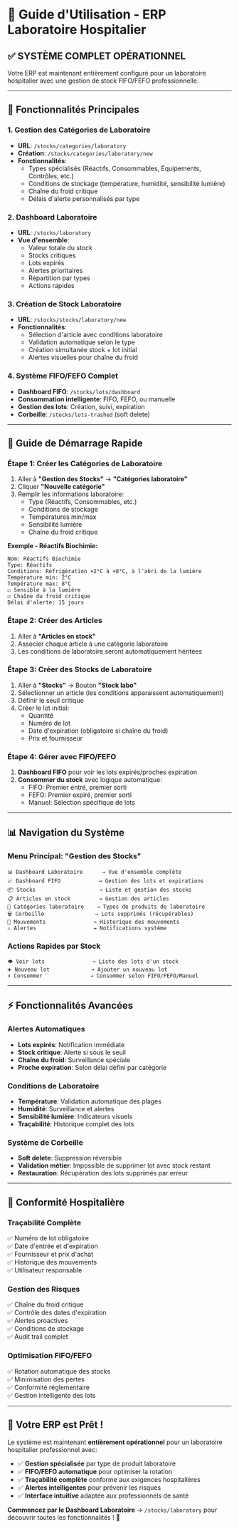 # 🏥 Guide d'Utilisation - ERP Laboratoire Hospitalier

## ✅ **SYSTÈME COMPLET OPÉRATIONNEL**

Votre ERP est maintenant entièrement configuré pour un laboratoire hospitalier avec une gestion de stock FIFO/FEFO professionnelle.

---

## 🎯 **Fonctionnalités Principales**

### **1. Gestion des Catégories de Laboratoire**
- **URL**: `/stocks/categories/laboratory`
- **Création**: `/stocks/categories/laboratory/new`
- **Fonctionnalités**:
  - Types spécialisés (Réactifs, Consommables, Équipements, Contrôles, etc.)
  - Conditions de stockage (température, humidité, sensibilité lumière)
  - Chaîne du froid critique
  - Délais d'alerte personnalisés par type

### **2. Dashboard Laboratoire**
- **URL**: `/stocks/laboratory`
- **Vue d'ensemble**:
  - Valeur totale du stock
  - Stocks critiques
  - Lots expirés
  - Alertes prioritaires
  - Répartition par types
  - Actions rapides

### **3. Création de Stock Laboratoire**
- **URL**: `/stocks/stocks/laboratory/new`
- **Fonctionnalités**:
  - Sélection d'article avec conditions laboratoire
  - Validation automatique selon le type
  - Création simultanée stock + lot initial
  - Alertes visuelles pour chaîne du froid

### **4. Système FIFO/FEFO Complet**
- **Dashboard FIFO**: `/stocks/lots/dashboard`
- **Consommation intelligente**: FIFO, FEFO, ou manuelle
- **Gestion des lots**: Création, suivi, expiration
- **Corbeille**: `/stocks/lots-trashed` (soft delete)

---

## 🚀 **Guide de Démarrage Rapide**

### **Étape 1: Créer les Catégories de Laboratoire**
1. Aller à **"Gestion des Stocks"** → **"Catégories laboratoire"**
2. Cliquer **"Nouvelle catégorie"**
3. Remplir les informations laboratoire:
   - Type (Réactifs, Consommables, etc.)
   - Conditions de stockage
   - Températures min/max
   - Sensibilité lumière
   - Chaîne du froid critique

**Exemple - Réactifs Biochimie:**
```
Nom: Réactifs Biochimie
Type: Réactifs
Conditions: Réfrigération +2°C à +8°C, à l'abri de la lumière
Température min: 2°C
Température max: 8°C
☑️ Sensible à la lumière
☑️ Chaîne du froid critique
Délai d'alerte: 15 jours
```

### **Étape 2: Créer des Articles**
1. Aller à **"Articles en stock"**
2. Associer chaque article à une catégorie laboratoire
3. Les conditions de laboratoire seront automatiquement héritées

### **Étape 3: Créer des Stocks de Laboratoire**
1. Aller à **"Stocks"** → Bouton **"Stock labo"**
2. Sélectionner un article (les conditions apparaissent automatiquement)
3. Définir le seuil critique
4. Créer le lot initial:
   - Quantité
   - Numéro de lot
   - Date d'expiration (obligatoire si chaîne du froid)
   - Prix et fournisseur

### **Étape 4: Gérer avec FIFO/FEFO**
1. **Dashboard FIFO** pour voir les lots expirés/proches expiration
2. **Consommer du stock** avec logique automatique:
   - FIFO: Premier entré, premier sorti
   - FEFO: Premier expiré, premier sorti
   - Manuel: Sélection spécifique de lots

---

## 📊 **Navigation du Système**

### **Menu Principal: "Gestion des Stocks"**
```
📊 Dashboard Laboratoire      → Vue d'ensemble complète
📈 Dashboard FIFO            → Gestion des lots et expirations
📦 Stocks                    → Liste et gestion des stocks
📋 Articles en stock         → Gestion des articles
🧪 Catégories laboratoire    → Types de produits de laboratoire
🗑️ Corbeille                → Lots supprimés (récupérables)
📄 Mouvements               → Historique des mouvements
⚠️ Alertes                  → Notifications système
```

### **Actions Rapides par Stock**
```
👁️ Voir lots               → Liste des lots d'un stock
➕ Nouveau lot             → Ajouter un nouveau lot
⬇️ Consommer               → Consommer selon FIFO/FEFO/Manuel
```

---

## ⚡ **Fonctionnalités Avancées**

### **Alertes Automatiques**
- **Lots expirés**: Notification immédiate
- **Stock critique**: Alerte si sous le seuil
- **Chaîne du froid**: Surveillance spéciale
- **Proche expiration**: Selon délai défini par catégorie

### **Conditions de Laboratoire**
- **Température**: Validation automatique des plages
- **Humidité**: Surveillance et alertes
- **Sensibilité lumière**: Indicateurs visuels
- **Traçabilité**: Historique complet des lots

### **Système de Corbeille**
- **Soft delete**: Suppression réversible
- **Validation métier**: Impossible de supprimer lot avec stock restant
- **Restauration**: Récupération des lots supprimés par erreur

---

## 🏥 **Conformité Hospitalière**

### **Traçabilité Complète**
✅ Numéro de lot obligatoire  
✅ Date d'entrée et d'expiration  
✅ Fournisseur et prix d'achat  
✅ Historique des mouvements  
✅ Utilisateur responsable  

### **Gestion des Risques**
✅ Chaîne du froid critique  
✅ Contrôle des dates d'expiration  
✅ Alertes proactives  
✅ Conditions de stockage  
✅ Audit trail complet  

### **Optimisation FIFO/FEFO**
✅ Rotation automatique des stocks  
✅ Minimisation des pertes  
✅ Conformité réglementaire  
✅ Gestion intelligente des lots  

---

## 🎉 **Votre ERP est Prêt !**

Le système est maintenant **entièrement opérationnel** pour un laboratoire hospitalier professionnel avec:

- ✅ **Gestion spécialisée** par type de produit laboratoire
- ✅ **FIFO/FEFO automatique** pour optimiser la rotation
- ✅ **Traçabilité complète** conforme aux exigences hospitalières
- ✅ **Alertes intelligentes** pour prévenir les risques
- ✅ **Interface intuitive** adaptée aux professionnels de santé

**Commencez par le Dashboard Laboratoire** → `/stocks/laboratory` pour découvrir toutes les fonctionnalités ! 🚀
